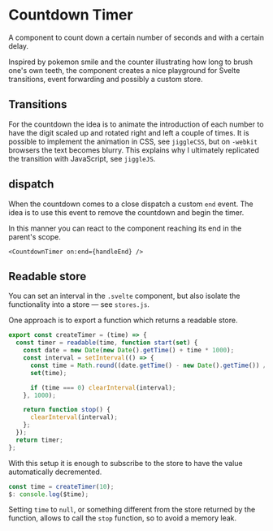 # Countdown Timer

A component to count down a certain number of seconds and with a certain delay.

Inspired by pokemon smile and the counter illustrating how long to brush one's own teeth, the component creates a nice playground for Svelte transitions, event forwarding and possibly a custom store.

## Transitions

For the countdown the idea is to animate the introduction of each number to have the digit scaled up and rotated right and left a couple of times. It is possible to implement the animation in CSS, see `jiggleCSS`, but on `-webkit` browsers the text becomes blurry. This explains why I ultimately replicated the transition with JavaScript, see `jiggleJS`.

## dispatch

When the countdown comes to a close dispatch a custom `end` event. The idea is to use this event to remove the countdown and begin the timer.

In this manner you can react to the component reaching its end in the parent's scope.

```svelte
<CountdownTimer on:end={handleEnd} />
```

## Readable store

You can set an interval in the `.svelte` component, but also isolate the functionality into a store — see `stores.js`.

One approach is to export a function which returns a readable store.

```js
export const createTimer = (time) => {
  const timer = readable(time, function start(set) {
    const date = new Date(new Date().getTime() + time * 1000);
    const interval = setInterval(() => {
      const time = Math.round((date.getTime() - new Date().getTime()) / 1000);
      set(time);

      if (time === 0) clearInterval(interval);
    }, 1000);

    return function stop() {
      clearInterval(interval);
    };
  });
  return timer;
};
```

With this setup it is enough to subscribe to the store to have the value automatically decremented.

```js
const time = createTimer(10);
$: console.log($time);
```

Setting `time` to `null`, or something different from the store returned by the function, allows to call the `stop` function, so to avoid a memory leak.
